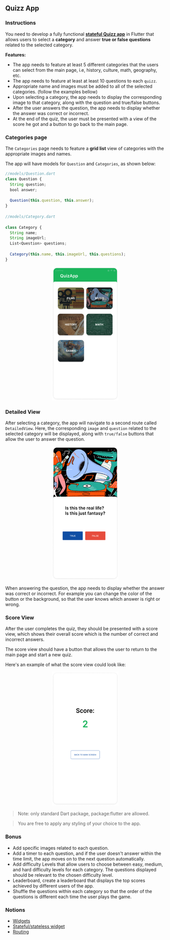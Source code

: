 ## Quizz App

### Instructions

You need to develop a fully functional [**stateful Quizz app**](https://docs.flutter.dev/development/ui/interactive) in Flutter that allows users to select a **category** and answer **true or false questions** related to the selected category.

**Features:**

- The app needs to feature at least 5 different categories that the users can select from the main page, i.e, history, culture, math, geography, etc.
- The app needs to feature at least at least 10 questions to each `quizz`.
- Appropriate name and images must be added to all of the selected categories. (follow the examples bellow)
- Upon selecting a category, the app needs to display the corresponding image to that category, along with the question and true/false buttons.
- After the user answers the question, the app needs to display whether the answer was correct or incorrect.
- At the end of the quiz, the user must be presented with a view of the score he got and a button to go back to the main page.

### Categories page

The `Categories` page needs to feature a **grid list** view of categories with the appropriate images and names.

The app will have models for `Question` and `Categories`, as shown below:

```jsx
//models/Question.dart
class Question {
  String question;
  bool answer;

  Question(this.question, this.answer);
}

//models/Category.dart

class Category {
  String name;
  String imageUrl;
  List<Question> questions;

  Category(this.name, this.imageUrl, this.questions);
}
```

<center>
<img src="./resources/quizApp.01.png?raw=true" style = "width: 210px !important; height: 420px !important;"/>
</center>

### Detailed View

After selecting a category, the app will navigate to a second route called `DetailedView`. Here, the corresponding `image` and `question` related to the selected category will be displayed, along with `true/false` buttons that allow the user to answer the question.

<center>
<img src="./resources/quizApp.02.png?raw=true" style = "width: 210px !important; height: 420px !important;"/>
</center>

When answering the question, the app needs to display whether the answer was correct or incorrect. For example you can change the color of the button or the background, so that the user knows which answer is right or wrong.

### Score View

After the user completes the quiz, they should be presented with a score view, which shows their overall score which is the number of correct and incorrect answers.

The score view should have a button that allows the user to return to the main page and start a new quiz.

Here's an example of what the score view could look like:

<center>
<img src="./resources/quizApp.03.png?raw=true" style = "width: 210px !important; height: 420px !important;"/>
</center>

> Note: only standard Dart package, package:flutter are allowed.

> You are free to apply any styling of your choice to the app.

### Bonus

- Add specific images related to each question.
- Add a timer to each question, and if the user doesn't answer within the time limit, the app moves on to the next question automatically.
- Add difficulty Levels that allow users to choose between easy, medium, and hard difficulty levels for each category. The questions displayed should be relevant to the chosen difficulty level.
- Leaderboard, create a leaderboard that displays the top scores achieved by different users of the app.
- Shuffle the questions within each category so that the order of the questions is different each time the user plays the game.

### Notions

- [Widgets](https://docs.flutter.dev/development/ui/widgets)
- [Stateful/stateless widget](https://docs.flutter.dev/development/ui/interactive#stateful-stateless-widgets)
- [Routing](https://docs.flutter.dev/development/ui/navigation)
